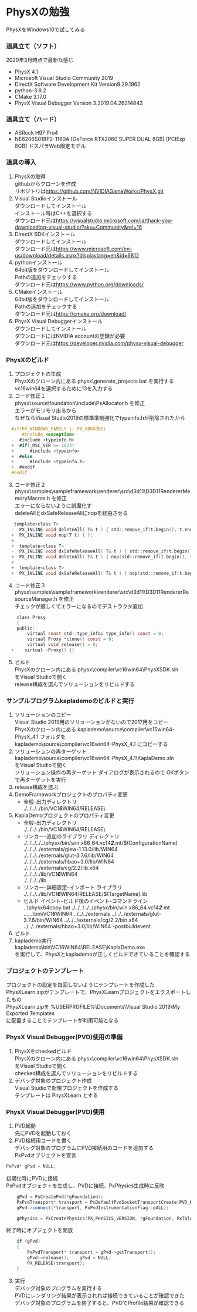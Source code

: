 # PhysXの勉強
PhysXをWindows10で試してみる  
### 道具立て（ソフト）  
2020年3月時点で最新な感じ
- PhysX  4.1
- Microsoft Visual Studio Community 2019
- DirectX Software Development Kit Version9.29.1962
- python-3.8.2
- CMake 3.17.0
- PhysX Visual Debugger Version 3.2019.04.26214843

### 道具立て（ハード）
- ASRock H97 Pro4
- NE6206S018P2-1160A (GeForce RTX2060 SUPER DUAL 8GB) [PCIExp 8GB] ドスパラWeb限定モデル

### 道具の導入
1. PhysXの取得  
githubからクローンを作成  
リポジトリは<https://github.com/NVIDIAGameWorks/PhysX.git>  
2. Visual Studioインストール  
ダウンロードしてインストール  
インストール時はC++を選択する  
ダウンロード元は<https://visualstudio.microsoft.com/ja/thank-you-downloading-visual-studio/?sku=Community&rel=16>  
3. DirectX SDKインストール  
ダウンロードしてインストール  
ダウンロード元は<https://www.microsoft.com/en-us/download/details.aspx?displaylang=en&id=6812>  
4. pythonインストール  
64bit版をダウンロードしてインストール  
Pathの追加をチェックする  
ダウンロード元は<https://www.python.org/downloads/>  
5. CMakeインストール  
64bit版をダウンロードしてインストール  
Pathの追加をチェックする  
ダウンロード元は<https://cmake.org/download/>  
6. PhysX Visual Debuggerインストール  
ダウンロードしてインストール  
ダウンロードにはNVIDIA accountの登録が必要  
ダウンロード元は<https://developer.nvidia.com/physx-visual-debugger>  

### PhysXのビルド
1. プロジェクトの生成  
PhysXのクローン内にある physx\generate_projects.bat を実行する  
vc16win64を選択するために13を入力する  
2. コード修正１  
physx\source\foundation\include\PsAllocator.h を修正  
エラーがモリモリ出るから  
なぜならVisual Studio2019の標準準拠強化でtypeinfo.hが削除されたから  
```C++:PsAllocator.h
  #if(PX_WINDOWS_FAMILY || PX_XBOXONE)
      #include <exception>
  -  #include <typeinfo.h>
  +  #if(_MSC_VER >= 1923)
  +      #include <typeinfo>
  +  #else
  +      #include <typeinfo.h>
  +  #endif
  #endif
```
3. コード修正２  
physx\samples\sampleframework\renderer\src\d3d11\D3D11RendererMemoryMacros.h を修正  
エラーにならないように誤魔化す  
deleteAllとdxSafeReleaseAllにnopを経由させる  
```C++:D3D11RendererMemoryMacros.h
   template<class T>
  -  PX_INLINE void deleteAll( T& t ) { std::remove_if(t.begin(), t.end(), deleteAndReturnTrue<typename T::value_type>); };
  +  PX_INLINE void nop(T t) { };
  +  
  +  template<class T>
  -  PX_INLINE void dxSafeReleaseAll( T& t ) { std::remove_if(t.begin(), t.end(), dxReleaseAndReturnTrue<typename T::value_type>); };
  +  PX_INLINE void deleteAll( T& t ) { nop(std::remove_if(t.begin(), t.end(), deleteAndReturnTrue<typename T::value_type>)); };
  +  
  +  template<class T>
  +  PX_INLINE void dxSafeReleaseAll( T& t ) { nop(std::remove_if(t.begin(), t.end(), dxReleaseAndReturnTrue<typename T::value_type>)); };
```  
4. コード修正３  
physx\samples\sampleframework\renderer\src\d3d11\D3D11RendererResourceManager.h を修正  
チェックが厳しくてエラーになるのでデストラクタ追加  
```C++:D3D11RendererResourceManager.h
    class Proxy
    {
    public:
        virtual const std::type_info& type_info() const = 0;
        virtual Proxy *clone() const = 0;
        virtual void release() = 0;
  +    virtual ~Proxy() {}
```  
5. ビルド  
PhysXのクローン内にある physx\compiler\vc16win64\PhysXSDK.sln  
をVisual Studioで開く  
release構成を選んでソリューションをリビルドする  

### サンプルプログラムkaplademoのビルドと実行
1. ソリューションのコピー  
Visual Studio 2019用のソリューションがないので2017用をコピー  
PhysXのクローン内にある kaplademo\source\compiler\vc15win64-PhysX_4.1 フォルダを  
kaplademo\source\compiler\vc16win64-PhysX_4.1 にコピーする  
2. ソリューションの再ターゲット  
kaplademo\source\compiler\vc16win64-PhysX_4.1\KaplaDemo.sln  
をVisual Studioで開く  
ソリューション操作の再ターゲット ダイアログが表示されるので OKボタンで再ターゲットを実行  
3. release構成を選ぶ  
4. DemoFrameworkプロジェクトのプロパティ変更  
	- 全般-出力ディレクトリ  
./../../../bin/VC1***6***WIN64/RELEASE\  
5. KaplaDemoプロジェクトのプロパティ変更  
	- 全般-出力ディレクトリ  
./../../../bin/VC1***6***WIN64/RELEASE\  
	- リンカー-追加のライブラリ ディレクトリ  
./../../../../physx/bin/win.x86_64.vc14***2***.mt/$(ConfigurationName)  
./../../../externals/glew-1.13.0/lib/WIN64  
./../../../externals/glut-3.7.6/lib/WIN64  
./../../../externals/hbao+3.0/lib/WIN64  
./../../../externals/cg/2.2/lib.x64  
./../../../lib/VC1***6***WIN64  
./../../../lib  
	- リンカー-詳細設定-インポート ライブラリ  
./../../../lib/VC1***6***WIN64/RELEASE/$(TargetName).lib  
	- ビルド イベント-ビルド後のイベント-コマンドライン  
..\physx64copy.bat ./../../../../physx/bin/win.x86_64.vc14***2***.mt ..\..\..\bin\VC1***6***WIN64 ../../../externals ../../../externals/glut-3.7.6/bin/WIN64 ../../../externals/cg/2.2/bin.x64 ../../../externals/hbao+3.0/lib/WIN64 -postbuildevent  
6. ビルド  
7. kaplademo実行  
kaplademo\bin\VC16WIN64\RELEASE\KaplaDemo.exe  
を実行して、PhysXとkaplademoが正しくビルドできていることを確認する  

### プロジェクトのテンプレート
プロジェクトの設定を毎回しないようにテンプレートを作成した  
PhysXLearn.zipがテンプレートで、PhysXLearnプロジェクトをエクスポートしたもの  
PhysXLearn.zipを %USERPROFILE%\Documents\Visual Studio 2019\My Exported Templates  
に配置することでテンプレートが利用可能となる  

### PhysX Visual Debugger(PVD)使用の準備
1. PhysXをcheckedビルド  
PhysXのクローン内にある physx\compiler\vc16win64\PhysXSDK.sln  
をVisual Studioで開く  
checked構成を選んでソリューションをリビルドする  
2. デバッグ対象のプロジェクト作成  
Visual Studioで新規プロジェクトを作成する  
テンプレートは PhysXLearn とする  

### PhysX Visual Debugger(PVD)使用
1. PVD起動  
先にPVDを起動しておく
2. PVD接続用コードを書く  
デバッグ対象のプログラムにPVD接続用のコードを追加する  
PxPvdオブジェクトを宣言  
```C++
PxPvd* gPvd = NULL;
```
初期化時にPVDに接続  
PxPvdオブジェクトを生成し、PVDに接続、PxPhysics生成時に反映
```C++
	gPvd = PxCreatePvd(*gFoundation);
	PxPvdTransport* transport = PxDefaultPvdSocketTransportCreate(PVD_HOST, 5425, 10);
	gPvd->connect(*transport, PxPvdInstrumentationFlag::eALL);

	gPhysics = PxCreatePhysics(PX_PHYSICS_VERSION, *gFoundation, PxTolerancesScale(), true, gPvd);
```
終了時にオブジェクトを開放
```C++
	if (gPvd)
	{
		PxPvdTransport* transport = gPvd->getTransport();
		gPvd->release();	gPvd = NULL;
		PX_RELEASE(transport);
	}
```
3. 実行  
デバッグ対象のプログラムを実行する  
PVDにレンダリング結果が表示されれば接続できていることが確認できた  
デバッグ対象のプログラムを終了すると、PVDでProfile結果が確認できる  
